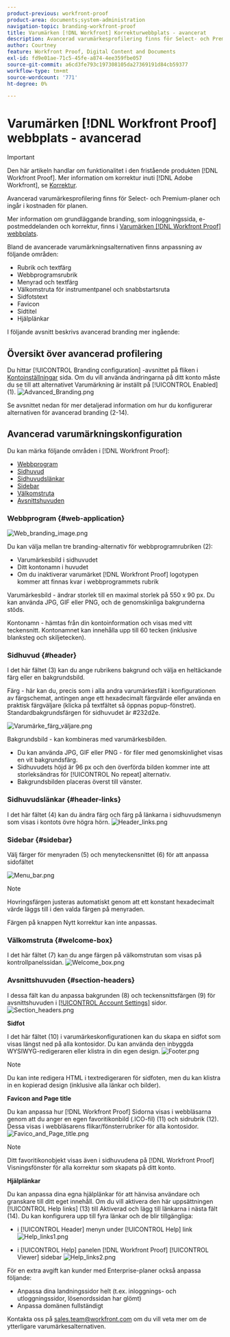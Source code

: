 ```yaml
---
product-previous: workfront-proof
product-area: documents;system-administration
navigation-topic: branding-workfront-proof
title: Varumärken [!DNL Workfront] Korrekturwebbplats - avancerat
description: Avancerad varumärkesprofilering finns för Select- och Premium-planer och ingår i kostnaden för planen.
author: Courtney
feature: Workfront Proof, Digital Content and Documents
exl-id: fd9e01ae-71c5-45fe-a874-4ee359fbe057
source-git-commit: a6cd3fe793c197308105da27369191d84cb59377
workflow-type: tm+mt
source-wordcount: '771'
ht-degree: 0%

---
```


# Varumärken [!DNL Workfront Proof] webbplats - avancerad

>[!IMPORTANT]
>
>Den här artikeln handlar om funktionalitet i den fristående produkten [!DNL Workfront Proof]. Mer information om korrektur inuti [!DNL Adobe Workfront], se [Korrektur](../../../review-and-approve-work/proofing/proofing.md).

Avancerad varumärkesprofilering finns för Select- och Premium-planer och ingår i kostnaden för planen.

Mer information om grundläggande branding, som inloggningssida, e-postmeddelanden och korrektur, finns i [Varumärken [!DNL Workfront Proof] webbplats](../../../workfront-proof/wp-acct-admin/branding/brand-wp-site.md).

Bland de avancerade varumärkningsalternativen finns anpassning av följande områden:

* Rubrik och textfärg
* Webbprogramsrubrik
* Menyrad och textfärg
* Välkomstruta för instrumentpanel och snabbstartsruta
* Sidfotstext
* Favicon
* Sidtitel
* Hjälplänkar

I följande avsnitt beskrivs avancerad branding mer ingående:

## Översikt över avancerad profilering

Du hittar [!UICONTROL Branding configuration] -avsnittet på fliken i [Kontoinställningar](https://support.workfront.com/hc/en-us/sections/115000912147-Account-Settings) sida. Om du vill använda ändringarna på ditt konto måste du se till att alternativet Varumärkning är inställt på [!UICONTROL Enabled] (1).
![Advanced_Branding.png](assets/advanced-branding-350x618.png)

Se avsnittet nedan för mer detaljerad information om hur du konfigurerar alternativen för avancerad branding (2-14).

## Avancerad varumärkningskonfiguration

Du kan märka följande områden i [!DNL Workfront Proof]:

* [Webbprogram](#web-application)
* [Sidhuvud](#header)
* [Sidhuvudslänkar](#header-links)
* [Sidebar](#sidebar)
* [Välkomstruta](#welcome-box)
* [Avsnittshuvuden](#section-headers)

### Webbprogram {#web-application}

![Web_branding_image.png](assets/web-branding-image-350x181.png)

Du kan välja mellan tre branding-alternativ för webbprogramrubriken (2):

* Varumärkesbild i sidhuvudet
* Ditt kontonamn i huvudet
* Om du inaktiverar varumärket [!DNL Workfront Proof] logotypen kommer att finnas kvar i webbprogrammets rubrik

Varumärkesbild - ändrar storlek till en maximal storlek på 550 x 90 px. Du kan använda JPG, GIF eller PNG, och de genomskinliga bakgrunderna stöds.

Kontonamn - hämtas från din kontoinformation och visas med vitt teckensnitt. Kontonamnet kan innehålla upp till 60 tecken (inklusive blanksteg och skiljetecken).

### Sidhuvud {#header}

I det här fältet (3) kan du ange rubrikens bakgrund och välja en heltäckande färg eller en bakgrundsbild.

Färg - här kan du, precis som i alla andra varumärkesfält i konfigurationen av färgschemat, antingen ange ett hexadecimalt färgvärde eller använda en praktisk färgväljare (klicka på textfältet så öppnas popup-fönstret). Standardbakgrundsfärgen för sidhuvudet är #232d2e.

![Varumärke_färg_väljare.png](assets/branding---color-picker-350x131.png)

Bakgrundsbild - kan kombineras med varumärkesbilden.

* Du kan använda JPG, GIF eller PNG - för filer med genomskinlighet visas en vit bakgrundsfärg.
* Sidhuvudets höjd är 96 px och den överförda bilden kommer inte att storleksändras för [!UICONTROL No repeat] alternativ.
* Bakgrundsbilden placeras överst till vänster.

### Sidhuvudslänkar {#header-links}

I det här fältet (4) kan du ändra färg och färg på länkarna i sidhuvudsmenyn som visas i kontots övre högra hörn.
![Header_links.png](assets/header-links-350x140.png)

### Sidebar {#sidebar}

Välj färger för menyraden (5) och menyteckensnittet (6) för att anpassa sidofältet

![Menu_bar.png](assets/menu-bar-350x490.png)

>[!NOTE]
>
>Hovringsfärgen justeras automatiskt genom att ett konstant hexadecimalt värde läggs till i den valda färgen på menyraden.

Färgen på knappen Nytt korrektur kan inte anpassas.

### Välkomstruta {#welcome-box}

I det här fältet (7) kan du ange färgen på välkomstrutan som visas på kontrollpanelssidan.
![Welcome_box.png](assets/welcome-box-350x110.png)

### Avsnittshuvuden {#section-headers}

I dessa fält kan du anpassa bakgrunden (8) och teckensnittsfärgen (9) för avsnittshuvuden i [[!UICONTROL Account Settings]](https://support.workfront.com/hc/en-us/sections/115000912147-Account-Settings) sidor.
![Section_headers.png](assets/section-headers-350x138.png)

**Sidfot**

I det här fältet (10) i varumärkeskonfigurationen kan du skapa en sidfot som visas längst ned på alla kontosidor. Du kan använda den inbyggda WYSIWYG-redigeraren eller klistra in din egen design.
![Footer.png](assets/footer-350x157.png)

>[!NOTE]
>
>Du kan inte redigera HTML i textredigeraren för sidfoten, men du kan klistra in en kopierad design (inklusive alla länkar och bilder).

**Favicon and Page title**

Du kan anpassa hur [!DNL Workfront Proof] Sidorna visas i webbläsarna genom att du anger en egen favoritikonbild (.ICO-fil) (11) och sidrubrik (12). Dessa visas i webbläsarens flikar/fönsterrubriker för alla kontosidor.
![Favico_and_Page_title.png](assets/favico-and-page-title-350x95.png)

>[!NOTE]
>
>Ditt favoritikonobjekt visas även i sidhuvudena på [!DNL Workfront Proof] Visningsfönster för alla korrektur som skapats på ditt konto.

**Hjälplänkar**

Du kan anpassa dina egna hjälplänkar för att hänvisa användare och granskare till ditt eget innehåll. Om du vill aktivera den här uppsättningen [!UICONTROL Help links] (13) till Aktiverad och lägg till länkarna i nästa fält (14). Du kan konfigurera upp till fyra länkar och de blir tillgängliga:

* i [!UICONTROL Header] menyn under [!UICONTROL Help] link
   ![Help_links1.png](assets/help-links1-350x170.png)

* i [!UICONTROL Help] panelen [!DNL Workfront Proof] [!UICONTROL Viewer] sidebar
   ![Help_links2.png](assets/help-links2-350x532.png)

För en extra avgift kan kunder med Enterprise-planer också anpassa följande:

* Anpassa dina landningssidor helt (t.ex. inloggnings- och utloggningssidor, lösenordssidan har glömt)
* Anpassa domänen fullständigt

Kontakta oss på sales.team@workfront.com om du vill veta mer om de ytterligare varumärkesalternativen.

<!--
<h2 data-mc-conditions="QuicksilverOrClassic.Draft mode">Custom Domains</h2>
-->

<!--
<p data-mc-conditions="QuicksilverOrClassic.Draft mode">Our Select and Premium plans include the option to purchase a fully-branded domain. This means that you can customize your URL as well as all links included in notification emails.&nbsp;</p>
-->

<!--
<p data-mc-conditions="QuicksilverOrClassic.Draft mode">For more information, please see&nbsp;<a href="../../../workfront-proof/wp-acct-admin/branding/configure-branded-domain-in-wp.md" class="MCXref xref">Configure a branded domain in Workfront Proof</a>.</p>
-->

<!--
<h2 data-mc-conditions="QuicksilverOrClassic.Draft mode">Custom Page Branding</h2>
-->

<!--
<p data-mc-conditions="QuicksilverOrClassic.Draft mode">Custom branding of the Workfront Proof pages is a paid service and by default&nbsp;includes full customization of the following:</p>
-->

<!--
  <li data-mc-conditions="QuicksilverOrClassic.Draft mode"><a href="https://app.proofhq.com/login">Log in/landing page</a> </li>
  -->

<!--
  <li data-mc-conditions="QuicksilverOrClassic.Draft mode"><a href="https://app.proofhq.com/logout">Logout page</a> </li>
  -->

<!--
  <li data-mc-conditions="QuicksilverOrClassic.Draft mode"><a href="https://app.proofhq.com/login/password">Forgot password page</a> </li>
  -->

<!--
<h3 data-mc-conditions="QuicksilverOrClassic.Draft mode">Design Elements</h3>
-->

<!--
<p data-mc-conditions="QuicksilverOrClassic.Draft mode">Please create your design&nbsp;in&nbsp;a .PSD file with all the elements placed in the separate layers - this will allow us to prepare the scalable pages for you.</p>
-->

<!--
<p data-mc-conditions="QuicksilverOrClassic.Draft mode">There are no particular restrictions on the .PSD files, and the look and layout of the pages is completely up to you. However please make sure that the key elements are included in your design:</p>
-->

<!--
<p data-mc-conditions="QuicksilverOrClassic.Draft mode"><strong>Login Page</strong> <br> <img src="assets/login-350x196.png" alt="login.png" style="width: 350;height: 196;"> </p>
-->

<!--
<p data-mc-conditions="QuicksilverOrClassic.Draft mode"><strong>Logout page</strong> <br> <img src="assets/logout-350x181.png" alt="logout.png" style="width: 350;height: 181;"> </p>
-->

<!--
<p data-mc-conditions="QuicksilverOrClassic.Draft mode"><strong>Forgot password</strong> <br> <img src="assets/forgot-password-350x177.png" alt="Forgot_password.png" style="width: 350;height: 177;"> </p>
-->

<!--
<p data-mc-conditions="QuicksilverOrClassic.Draft mode"><strong>Inactivity alert</strong> <br> <img src="assets/inactivity-350x255.png" alt="Inactivity.png" style="width: 350;height: 255;"> </p>
-->

<!--
<p data-mc-conditions="QuicksilverOrClassic.Draft mode"><strong>Invalid email address</strong> <br> <img src="assets/incorrect-password-350x210.png" alt="incorrect_password.png" style="width: 350;height: 210;"> </p>
-->

<!--
<p data-mc-conditions="QuicksilverOrClassic.Draft mode"><strong>Inactivity and incorrect email address</strong> <br> <img src="assets/inactivty-and-credentials-350x254.png" alt="inactivty_and_credentials.png" style="width: 350;height: 254;"> </p>
-->

<!--
<note type="note">
&nbsp;The separate designs for the alerts are not required. If you'd like us to leave the default style of the messages, as shown on the screencasts above, please let us know. The team will match the colors with your design.
</note>
-->

<!--
<p data-mc-conditions="QuicksilverOrClassic.Draft mode">If you'd like to have placeholder text in the text fields, please include this in your designs.</p>
-->

<!--
<note type="note">
The wording of the alerts cannot be changed as these are the system messages.
</note>
-->

<!--
<p data-mc-conditions="QuicksilverOrClassic.Draft mode"><strong>2. Fonts</strong> </p>
-->

<!--
<p data-mc-conditions="QuicksilverOrClassic.Draft mode">Please make sure that the text is not rasterized but kept as the text layers, unless you want the particular elements to be displayed as images on your landing pages.</p>
-->

<!--
<p data-mc-conditions="QuicksilverOrClassic.Draft mode">If you use custom fonts in your design, please make sure to include the following font files: EOT + .TTF + OTF + SVG + WOFF for support in all browsers.</p>
-->

<!--
<note type="note">
&nbsp; You need to hold an appropriate license, which allows implementing your selected fonts on the web pages.
</note>
-->

<!--
<p data-mc-conditions="QuicksilverOrClassic.Draft mode">If you use the standard and widely available fonts, the font files are not required. Please see the following lists for reference:</p>
-->

<!--
  <li data-mc-conditions="QuicksilverOrClassic.Draft mode"><a href="http://www.w3schools.com/cssref/css_websafe_fonts.asp">Websafe fonts listed in the standard Font families</a> </li>
  -->

<!--
  <li data-mc-conditions="QuicksilverOrClassic.Draft mode"><a href="https://www.google.com/fonts">Open Source Google fonts</a> </li>
  -->

<!--
<p data-mc-conditions="QuicksilverOrClassic.Draft mode"><strong>3. Screen resolution</strong> </p>
-->

<!--
<p data-mc-conditions="QuicksilverOrClassic.Draft mode">We support 1024x768 screen resolution (1366x768 for wide screens) and upwards. However, for the landing pages designs we do recommend using higher resolution for the better results on the various screens. The best practice would be to determine what screen resolution is the most common on your users' machines and prepare a slightly bigger design.</p>
-->

<!--
<p data-mc-conditions="QuicksilverOrClassic.Draft mode"><strong>4. Browsers compatibility</strong> </p>
-->

<!--
<p data-mc-conditions="QuicksilverOrClassic.Draft mode">The newer browsers generally don't require any custom code to display the pages properly. However, if your users have the older browser versions installed on their machines some code adjustments may be needed.</p>
-->

<!--
<p data-mc-conditions="QuicksilverOrClassic.Draft mode">By default we do prepare the pages compatible with the following browsers:</p>
-->

<!--
  <li data-mc-conditions="QuicksilverOrClassic.Draft mode">Internet Explorer 9+</li>
  -->

<!--
  <li data-mc-conditions="QuicksilverOrClassic.Draft mode">Safari 6.x+</li>
  -->

<!--
  <li data-mc-conditions="QuicksilverOrClassic.Draft mode">Chrome 22+ *</li>
  -->

<!--
  <li data-mc-conditions="QuicksilverOrClassic.Draft mode">Firefox 15+ *</li>
  -->

<!--
<p data-mc-conditions="QuicksilverOrClassic.Draft mode">* Preferred browsers </p>
-->

<!--
<note type="note"> Workfront Proof will not design your custom pages, the PSD files must be supplied by you, but if you have any questions, please contact our Support team.
</note>
-->
